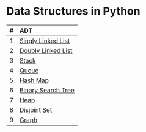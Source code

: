 # Data Structures in Python

| # | ADT |
|---|:--------|
| 1 |[Singly Linked List](https://github.com/soumasish/leetcodely/blob/master/python/ds/singly_linked_list.py)|
| 2 |[Doubly Linked List](https://github.com/soumasish/leetcodely/blob/master/python/ds/doubly_linked_list.py)|
| 3 |[Stack](https://github.com/soumasish/leetcodely/blob/master/python/ds/stack.py)|
| 4 |[Queue](https://github.com/soumasish/leetcodely/blob/master/python/ds/_queue.py)|
| 5 |[Hash Map](https://github.com/soumasish/leetcodely/blob/master/python/ds/hash_map.py)|
| 6 |[Binary Search Tree](https://github.com/soumasish/leetcodely/blob/master/python/ds/binary_search_tree.py)|
| 7 |[Heap](https://github.com/soumasish/leetcodely/blob/master/python/ds/heap.py)|
| 8 |[Disjoint Set](https://github.com/soumasish/leetcodely/blob/master/python/ds/disjoint_set.py)|
| 9 |[Graph](https://github.com/soumasish/leetcodely/blob/master/python/ds/graph.py)|
